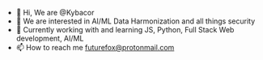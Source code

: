 - 👋 Hi, We are @Kybacor
- 👀 We are interested in AI/ML Data Harmonization and all things security 
- 🌱 Currently working with and learning JS, Python, Full Stack Web development, AI/ML 
- 📫 How to reach me futurefox@protonmail.com

<!---
Kybacor/Kybacor is a ✨ special ✨ repository because its `README.md` (this file) appears on your GitHub profile.
You can click the Preview link to take a look at your changes.
--->
